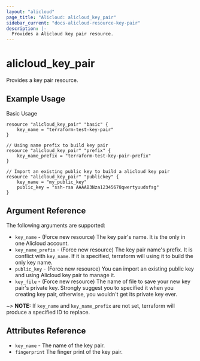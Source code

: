 ```yaml
---
layout: "alicloud"
page_title: "Alicloud: alicloud_key_pair"
sidebar_current: "docs-alicloud-resource-key-pair"
description: |-
  Provides a Alicloud key pair resource.
---
```


# alicloud\_key\_pair

Provides a key pair resource.

## Example Usage

Basic Usage

```
resource "alicloud_key_pair" "basic" {
	key_name = "terraform-test-key-pair"
}

// Using name prefix to build key pair
resource "alicloud_key_pair" "prefix" {
	key_name_prefix = "terraform-test-key-pair-prefix"
}

// Import an existing public key to build a alicloud key pair
resource "alicloud_key_pair" "publickey" {
    key_name = "my_public_key"
  	public_key = "ssh-rsa AAAAB3Nza12345678qwertyuudsfsg"
}
```
## Argument Reference

The following arguments are supported:

* `key_name` - (Force new resource) The key pair's name. It is the only in one Alicloud account.
* `key_name_prefix` - (Force new resource) The key pair name's prefix. It is conflict with `key_name`. If it is specified, terraform will using it to build the only key name.
* `public_key` - (Force new resource) You can import an existing public key and using Alicloud key pair to manage it.
* `key_file` - (Force new resource) The name of file to save your new key pair's private key. Strongly suggest you to specified it when you creating key pair, otherwise, you wouldn't get its private key ever.

~> **NOTE:** If `key_name` and `key_name_prefix` are not set, terraform will produce a specified ID to replace.

## Attributes Reference

* `key_name` - The name of the key pair.
* `fingerprint` The finger print of the key pair.
